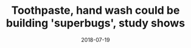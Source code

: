 ---
type: project
external_link: https://www.brisbanetimes.com.au/national/queensland/toothpaste-hand-wash-could-be-building-superbugs-study-shows-20180619-p4zmco.html

summary: An ingredient found in thousands of personal care products, including some brands of toothpaste and hand wash, could be making certain bacteria resistant to antibiotics, a Queensland research paper has found.

date: "2018-07-19"

tags: 
- Brisbane Times

title: Toothpaste, hand wash could be building 'superbugs', study shows

---